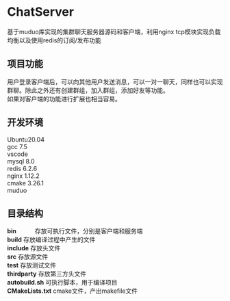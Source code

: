 # ChatServer
基于muduo库实现的集群聊天服务器源码和客户端，利用nginx tcp模块实现负载均衡以及使用redis的订阅/发布功能
## 项目功能
用户登录客户端后，可以向其他用户发送消息，可以一对一聊天，同样也可以实现群聊。除此之外还有创建群组，加入群组，添加好友等功能。  
如果对客户端的功能进行扩展也相当容易。
## 开发环境
Ubuntu20.04  
gcc 7.5  
vscode  
mysql 8.0  
redis 6.2.6  
nginx 1.12.2  
cmake 3.26.1  
muduo  
## 目录结构
**bin** $~~~~~~~~~~$存放可执行文件，分别是客户端和服务端  
**build**          存放编译过程中产生的文件  
**include**        存放头文件  
**src**            存放源文件  
**test**           存放测试文件  
**thirdparty**     存放第三方头文件  
**autobuild.sh**   可执行脚本，用于编译项目  
**CMakeLists.txt** cmake文件，产出makefile文件  
